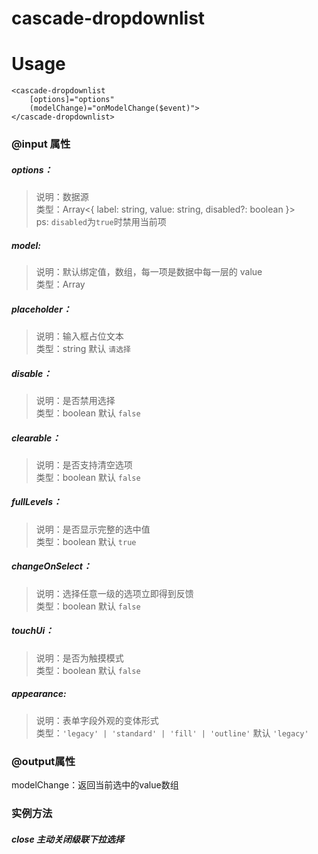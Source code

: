 # cascade-dropdownlist

# Usage
```
<cascade-dropdownlist
    [options]="options"
    (modelChange)="onModelChange($event)">
</cascade-dropdownlist>
```

### @input 属性
##### options：
> 说明：数据源  
> 类型：Array<{ label: string, value: string, disabled?: boolean }>  
> ps: `disabled`为`true`时禁用当前项
##### model: 
> 说明：默认绑定值，数组，每一项是数据中每一层的 value  
> 类型：Array<string>
##### placeholder：
> 说明：输入框占位文本  
> 类型：string  默认 `请选择`
##### disable：
> 说明：是否禁用选择  
> 类型：boolean 默认 `false`
##### clearable：
> 说明：是否支持清空选项  
> 类型：boolean 默认 `false`
##### fullLevels：
> 说明：是否显示完整的选中值  
> 类型：boolean 默认 `true`
##### changeOnSelect：
> 说明：选择任意一级的选项立即得到反馈  
> 类型：boolean 默认 `false`
##### touchUi：
> 说明：是否为触摸模式  
> 类型：boolean 默认 `false`
##### appearance:
> 说明：表单字段外观的变体形式  
> 类型：`'legacy' | 'standard' | 'fill' | 'outline'` 默认 `'legacy'`
### @output属性
modelChange：返回当前选中的value数组
### 实例方法
##### close 主动关闭级联下拉选择
